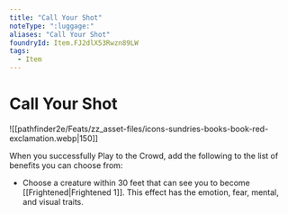```yaml
---
title: "Call Your Shot"
noteType: ":luggage:"
aliases: "Call Your Shot"
foundryId: Item.FJ2dlX53Rwzn89LW
tags:
  - Item
---
```


# Call Your Shot
![[pathfinder2e/Feats/zz_asset-files/icons-sundries-books-book-red-exclamation.webp|150]]

When you successfully Play to the Crowd, add the following to the list of benefits you can choose from:

*   Choose a creature within 30 feet that can see you to become [[Frightened|Frightened 1]]. This effect has the emotion, fear, mental, and visual traits.
